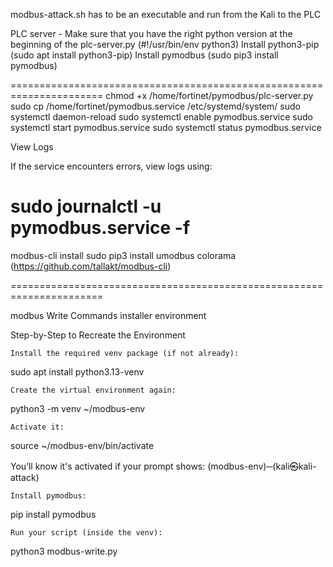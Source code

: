 modbus-attack.sh has to be an executable and run from the Kali to the PLC

PLC server - Make sure that you have the right python version at the beginning of the plc-server.py (#!/usr/bin/env python3)
Install python3-pip (sudo apt install python3-pip)
Install pymodbus (sudo pip3 install pymodbus)

======================================================================
chmod +x /home/fortinet/pymodbus/plc-server.py
sudo cp /home/fortinet/pymodbus.service /etc/systemd/system/
sudo systemctl daemon-reload
sudo systemctl enable pymodbus.service
sudo systemctl start pymodbus.service
sudo systemctl status pymodbus.service

View Logs

If the service encounters errors, view logs using:

sudo journalctl -u pymodbus.service -f
======================================================================

modbus-cli install
sudo pip3 install umodbus colorama        (https://github.com/tallakt/modbus-cli)

====================================================================== 

modbus Write Commands installer environment

Step-by-Step to Recreate the Environment

    Install the required venv package (if not already):

sudo apt install python3.13-venv

    Create the virtual environment again:

python3 -m venv ~/modbus-env

    Activate it:

source ~/modbus-env/bin/activate

You’ll know it's activated if your prompt shows:
(modbus-env)─(kali㉿kali-attack)

    Install pymodbus:

pip install pymodbus

    Run your script (inside the venv):

python3 modbus-write.py





